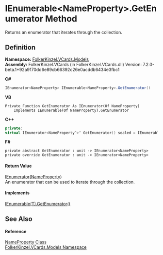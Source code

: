 # IEnumerable&lt;NameProperty&gt;.GetEnumerator Method


Returns an enumerator that iterates through the collection.



## Definition
**Namespace:** <a href="10623553-9342-5b8f-9df4-6e7d1075f3df.md">FolkerKinzel.VCards.Models</a>  
**Assembly:** FolkerKinzel.VCards (in FolkerKinzel.VCards.dll) Version: 7.2.0-beta.1+92a9170dd6e89cb66392c26e0acddb6434e3fbc1

**C#**
``` C#
IEnumerator<NameProperty> IEnumerable<NameProperty>.GetEnumerator()
```
**VB**
``` VB
Private Function GetEnumerator As IEnumerator(Of NameProperty)
	Implements IEnumerable(Of NameProperty).GetEnumerator
```
**C++**
``` C++
private:
virtual IEnumerator<NameProperty^>^ GetEnumerator() sealed = IEnumerable<NameProperty^>::GetEnumerator
```
**F#**
``` F#
private abstract GetEnumerator : unit -> IEnumerator<NameProperty> 
private override GetEnumerator : unit -> IEnumerator<NameProperty> 
```



#### Return Value
<a href="https://learn.microsoft.com/dotnet/api/system.collections.generic.ienumerator-1" target="_blank" rel="noopener noreferrer">IEnumerator</a>(<a href="05694799-3c12-68af-73de-f9a8cb4807af.md">NameProperty</a>)  
An enumerator that can be used to iterate through the collection.

#### Implements
<a href="https://learn.microsoft.com/dotnet/api/system.collections.generic.ienumerable-1.getenumerator" target="_blank" rel="noopener noreferrer">IEnumerable(T).GetEnumerator()</a>  


## See Also


#### Reference
<a href="05694799-3c12-68af-73de-f9a8cb4807af.md">NameProperty Class</a>  
<a href="10623553-9342-5b8f-9df4-6e7d1075f3df.md">FolkerKinzel.VCards.Models Namespace</a>  
